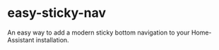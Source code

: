 # easy-sticky-nav
An easy way to add a modern sticky bottom navigation to your Home-Assistant installation.
